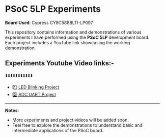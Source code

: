 # PSoC 5LP Experiments  
**Board Used**: Cypress CY8C5888LTI-LP097  

This repository contains information and demonstrations of various experiments I have performed using the **PSoC 5LP** development board.  
Each project includes a YouTube link showcasing the working demonstration.

## Experiments Youtube Video links:- 
⬇️⬇️⬇️⬇️⬇️⬇️⬇️⬇️⬇️⬇️⬇️

- [1️⃣ LED Blinking Project](https://www.youtube.com/watch?v=0LiTX18TgWg)
- [2️⃣ ADC UART Project](https://www.youtube.com/watch?v=OApCTLkPDVs)
---

**Notes**:  
- More experiments and project videos will be added soon.  
- Feel free to explore the demonstrations to understand basic and intermediate applications of the PSoC board.
